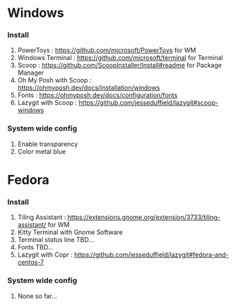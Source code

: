 # Windows

### Install
1. PowerToys : https://github.com/microsoft/PowerToys for WM
2. Windows Terminal : https://github.com/microsoft/terminal for Terminal
3. Scoop : https://github.com/ScoopInstaller/Install#readme for Package Manager
4. Oh My Posh with Scoop : https://ohmyposh.dev/docs/installation/windows
5. Fonts : https://ohmyposh.dev/docs/configuration/fonts
6. Lazygit with Scoop : https://github.com/jesseduffield/lazygit#scoop-windows

### System wide config
1. Enable transparency
2. Color metal blue

# Fedora

### Install
1. Tiling Assistant : https://extensions.gnome.org/extension/3733/tiling-assistant/ for WM
2. Kitty Terminal with Gnome Software
3. Terminal status line TBD...
4. Fonts TBD...
5. Lazygit with Copr : https://github.com/jesseduffield/lazygit#fedora-and-centos-7

### System wide config
1. None so far...
